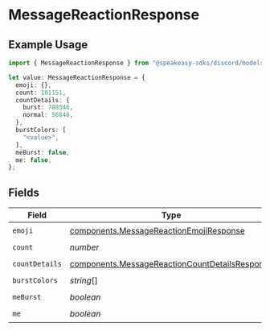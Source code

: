 # MessageReactionResponse

## Example Usage

```typescript
import { MessageReactionResponse } from "@speakeasy-sdks/discord/models/components";

let value: MessageReactionResponse = {
  emoji: {},
  count: 181151,
  countDetails: {
    burst: 788546,
    normal: 56848,
  },
  burstColors: [
    "<value>",
  ],
  meBurst: false,
  me: false,
};
```

## Fields

| Field                                                                                                            | Type                                                                                                             | Required                                                                                                         | Description                                                                                                      |
| ---------------------------------------------------------------------------------------------------------------- | ---------------------------------------------------------------------------------------------------------------- | ---------------------------------------------------------------------------------------------------------------- | ---------------------------------------------------------------------------------------------------------------- |
| `emoji`                                                                                                          | [components.MessageReactionEmojiResponse](../../models/components/messagereactionemojiresponse.md)               | :heavy_check_mark:                                                                                               | N/A                                                                                                              |
| `count`                                                                                                          | *number*                                                                                                         | :heavy_check_mark:                                                                                               | N/A                                                                                                              |
| `countDetails`                                                                                                   | [components.MessageReactionCountDetailsResponse](../../models/components/messagereactioncountdetailsresponse.md) | :heavy_check_mark:                                                                                               | N/A                                                                                                              |
| `burstColors`                                                                                                    | *string*[]                                                                                                       | :heavy_check_mark:                                                                                               | N/A                                                                                                              |
| `meBurst`                                                                                                        | *boolean*                                                                                                        | :heavy_check_mark:                                                                                               | N/A                                                                                                              |
| `me`                                                                                                             | *boolean*                                                                                                        | :heavy_check_mark:                                                                                               | N/A                                                                                                              |